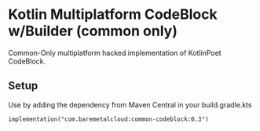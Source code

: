 # Kotlin Multiplatform CodeBlock w/Builder (common only)

Common-Only multiplatform hacked implementation of KotlinPoet CodeBlock.

## Setup

Use by adding the dependency from Maven Central in your build.gradle.kts

```
implementation("com.baremetalcloud:common-codeblock:0.3")
```